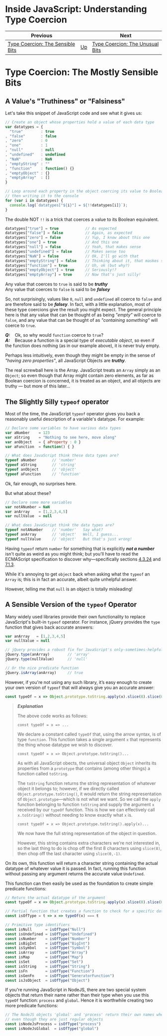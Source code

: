 # Inside JavaScript: Understanding Type Coercion

| Previous | | Next |
|---|---|---|
| [Type Coercion: The Sensible Bits](../2/) | [Up](/chriswhealy/understanding-javascript-type-coercion) | [Type Coercion: The Unusual Bits](../4/)


# Type Coercion: The Mostly Sensible Bits

## A Value's "Truthiness" or "Falsiness"

Let's take this snippet of JavaScript code and see what it gives us:

```javascript
// Create an object whose properties hold a value of each data type
var datatypes = {
  "true"        : true
, "false"       : false
, "zero"        : 0
, "one"         : 1
, "null"        : null
, "undefined"   : undefined
, "NaN"         : NaN
, "emptyString" : ""
, "function"    : function() {}
, "emptyObject" : {}
, "emptyArray"  : []
}

// Loop around each property in the object coercing its value to Boolean,
// then writing it to the console
for (var i in datatypes) {
  console.log(`datatypes["${i}"] = ${!!datatypes[i]}`);
}
```

The double NOT `!!` is a trick that coerces a value to its Boolean equivalent.

```javascript
datatypes["true"] = true            // As expected
datatypes["false"] = false          // Again, as expected
datatypes["zero"] = false           // Yup, I know about this one
datatypes["one"] = true             // And this one
datatypes["null"] = false           // Yeah, that makes sense
datatypes["undefined"] = false      // Makes sense too
datatypes["NaN"] = false            // Ok, I'll go with that
datatypes["emptyString"] = false    // Thinking about it, that maskes sense too
datatypes["function"] = true        // Uh, ok (but why?)
datatypes["emptyObject"] = true     // Seriously!?
datatypes["emptyArray"] = true      // Now that's just silly!
```

Any value that coerces to `true` is said to be ***truthy***<br>
Any value that coerces to `false` is said to be ***falsey***

So, not surprisingly, values like `0`, `null` and `undefined` all coerce to `false` and are therefore said to be ***falsey***.  In fact, with a little explanation, most of these type coercions give the result you might expect.  The general principle here is that any value that can be thought of as being *"empty"* will coerce to `false`, and any value that can be thought of as *"containing something"* will coerce to `true`.

***Q:***&nbsp;&nbsp;&nbsp; Ok, so why would `function` coerce to `true`?<br>
***A:***&nbsp;&nbsp;&nbsp; Because a function is a special type of *executable object*, so even if the function does nothing (as in our example above), it is never truly empty.

Perhaps less intuitively, even though they might be empty in the sense of *"having zero properties"*, all JavaScript Objects are ***truthy***.

The real screwball here is the Array.  JavaScript treats an `Array` simply as an `Object`; so even though that Array might contain zero elements, as far as Boolean coercion is concerned, it is treated as an object, and all objects are truthy &mdash; but more of this later...


## The Slightly Silly `typeof` operator

Most of the time, the JavaScript `typeof` operator gives you back a reasonably useful description of a variable's datatype.  For example:

```javascript
// Declare some variables to have various data types
var aNumber    = 123
var aString    = "Nothing to see here, move along"
var anObject   = { aProperty : 0 }
var aFunction  = function() { }

// What does JavaScript think these data types are?
typeof aNumber       // 'number'
typeof aString       // 'string'
typeof anObject      // 'object'
typeof aFunction     // 'function'
```

Ok, fair enough, no surprises here.

But what about these?

```javascript
// Declare some more variables
var notANumber = NaN
var anArray    = [1,2,3,4,5]
var nullValue  = null

// What does JavaScript think the data types are?
typeof notANumber    // 'number'   Say what?
typeof anArray       // 'object'   Well, I guess...
typeof nullValue     // 'object'   But that's just wrong!
```

Having `typeof` return `number` for something that is explicitly ***not a number*** isn't quite as weird as you might think; but you'll have to read the ECMAScript specification to discover why&mdash;specifically sections [4.3.24](https://www.ecma-international.org/ecma-262/6.0/#sec-terms-and-definitions-nan) and [7.1.3](https://www.ecma-international.org/ecma-262/6.0/#sec-tonumber).

While it's annoying to get `object` back when asking what the `typeof` an `Array` is; this is in fact an accurate, albeit quite unhelpful answer.

However, telling me that `null` is an object is totally misleading!

## A Sensible Version of the `typeof` Operator

Many widely used libraries provide their own functionality to replace JavaScript's built-in `typeof` operator.  For instance, jQuery provides the `type` function that gives back accurate answers:

```javascript
var anArray   = [1,2,3,4,5]
var nullValue = null

// jQuery provides a robust fix for JavaScript's only-sometimes-helpful typeof operator
jQuery.type(anArray)        // 'array'
jQuery.type(nullValue)      // 'null'

// Or the nice predicate function
jQuery.isArray(anArray)     // true
```

However, if you're not using any such library, it’s easy enough to create your own version of `typeof` that will always give you an accurate answer:

```javascript
const typeOf = x => Object.prototype.toString.apply(x).slice(8).slice(0, -1)
```

> ***Explanation***
>
> The above code works as follows:
>
> `const typeOf = x => ...`
>
> We declare a constant called `typeOf` that, using the arrow syntax, is of type `function`.  This function takes a single argument `x` that represents the thing whose datatype we wish to discover.
>
> `const typeOf = x => Object.prototype.toString()...`
>
> As with all JavaScript obects, the universal object `Object` inherits its properties from a `prototype` that contains (among other things) a function called `toString`.
>
> The `toString` function returns the string representation of whatever object it belongs to; however, if we directly called `Object.prototype.toString()`, it would return the string representation of `Object.prototype`&mdash;which is not what we want.  So we call the `apply` function belonging to function `toString` and supply the argument `x` received by our `typeOf` function.  This is how we can effectively call `x.toString()` without needing to know exactly what `x` is.
>
> `const typeOf = x => Object.prototype.toString().apply(x)...`
>
> We now have the full string representation of the object in question.
>
> However, this string contains extra characters we're not interested in, so the last thing to do is chop off the first 8 characters using `slice(8)`, then chop off the last character using `slice(0,-1)`.


On its own, this function will return a character string containing the actual datatype of whatever value it is passed.  In fact, running this function without passing any argument returns the accurate value `Undefined`.

This function can then easily be used as the foundation to create simple predicate functions:

```javascript
// Return the actual datatype of the argument
const typeOf = x => Object.prototype.toString.apply(x).slice(8).slice(0, -1)

// Partial function that creates a function to check for a specific data type
const isOfType = t => x => typeOf(x) === t

// Primitive type identifiers
const isNull      = isOfType("Null")
const isUndefined = isOfType("Undefined")
const isNumber    = isOfType("Number")
const isBigInt    = isOfType("BigInt")
const isSymbol    = isOfType("Symbol")
const isArray     = isOfType("Array")
const isMap       = isOfType("Map")
const isSet       = isOfType("Set")
const isString    = isOfType("String")
const isFn        = isOfType("Function")
const isGenFn     = isOfType("GeneratorFunction")
const isJsObject  = isOfType("Object")
```

If you're running JavaScript in NodeJS, there are two special system objects that return their name rather than their type when you use this `typeOf` function: `process` and `global`.  Hence it is worthwhile creating two more predicate functions:

```javascript
// The NodeJS objects 'global' and 'process' return their own names when asked their type
// even though they are just regular objects
const isNodeJsProcess = isOfType("process")
const isNodeJsGlobal  = isOfType("global")
```
